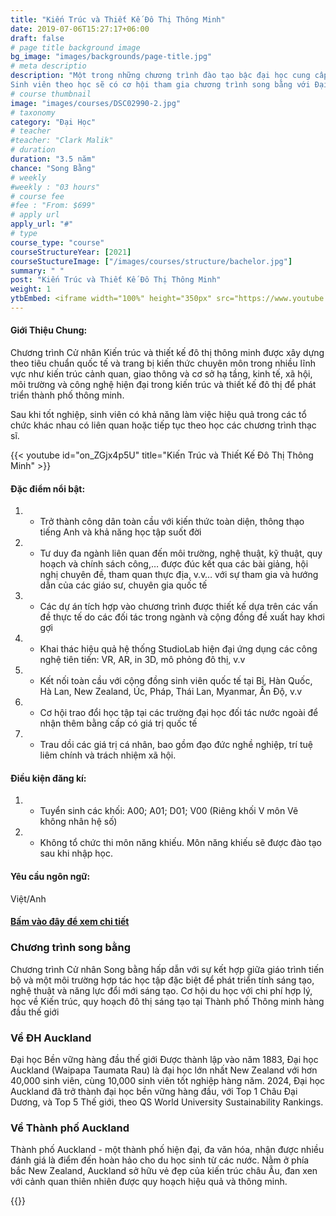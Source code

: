 ```yaml
---
title: "Kiến Trúc và Thiết Kế Đô Thị Thông Minh"
date: 2019-07-06T15:27:17+06:00
draft: false
# page title background image
bg_image: "images/backgrounds/page-title.jpg"
# meta descriptio
description: "Một trong những chương trình đào tạo bậc đại học cung cấp góc nhìn đa ngành, đa lĩnh vực để giải quyết các vấn đề thực tiễn thông qua thiết kế trong quá trình phát triển đô thị. Bên cạnh đó, chương trình học cũng được thiết kế để sinh viên được tiếp cận với vấn đề thực tế, khuyến khích ứng dụng công nghệ để đưa ra giải pháp, cũng như có cơ hội được kết nối với chuyên gia và sinh viên nước ngoài. Từ đó, sinh viên có được kinh nghiệm về hướng tác động hiệu quả đến khu vực thông qua các nút kết nối ở các lĩnh vực liên quan với nhau ngay khi còn ngồi trên ghế nhà trường. 
Sinh viên theo học sẽ có cơ hội tham gia chương trình song bằng với Đại học Auckland tại New Zealand."
# course thumbnail
image: "images/courses/DSC02990-2.jpg"
# taxonomy
category: "Đại Học"
# teacher
#teacher: "Clark Malik"
# duration
duration: "3.5 năm"
chance: "Song Bằng"
# weekly
#weekly : "03 hours"
# course fee
#fee : "From: $699"
# apply url
apply_url: "#"
# type
course_type: "course"
courseStructureYear: [2021]
courseStuctureImage: ["/images/courses/structure/bachelor.jpg"]
summary: " "
post: "Kiến Trúc và Thiết Kế Đô Thị Thông Minh"
weight: 1
ytbEmbed: <iframe width="100%" height="350px" src="https://www.youtube.com/embed/WugKCfyHpaE?si=9QIb5lCuvBm4qsHX" title="YouTube video player" frameborder="0" allow="accelerometer; autoplay; clipboard-write; encrypted-media; gyroscope; picture-in-picture; web-share" referrerpolicy="strict-origin-when-cross-origin" allowfullscreen></iframe>
---
```

<!-- |||| -->
#### Giới Thiệu Chung:

Chương trình Cử nhân Kiến trúc và thiết kế đô thị thông minh được xây dựng theo tiêu chuẩn quốc tế và trang bị kiến thức chuyên môn trong nhiều lĩnh vực như kiến trúc cảnh quan, giao thông và cơ sở hạ tầng, kinh tế, xã hội, môi trường và công nghệ hiện đại trong kiến trúc và thiết kế đô thị để phát triển thành phố thông minh.

Sau khi tốt nghiệp, sinh viên có khả năng làm việc hiệu quả trong các tổ chức khác nhau có liên quan hoặc tiếp tục theo học các chương trình thạc sĩ.

{{< youtube id="on_ZGjx4p5U" title="Kiến Trúc và Thiết Kế Đô Thị Thông Minh" >}}

#### Đặc điểm nổi bật:

1. - Trở thành công dân toàn cầu với kiến thức toàn diện, thông thạo tiếng Anh và khả năng học tập suốt đời

2. - Tư duy đa ngành liên quan đến môi trường, nghệ thuật, kỹ thuật, quy hoạch và chính sách công,… được đúc kết qua các bài giảng, hội nghị chuyên đề, tham quan thực địa, v.v… với sự tham gia và hướng dẫn của các giáo sư, chuyên gia quốc tế

3. - Các dự án tích hợp vào chương trình được thiết kế dựa trên các vấn đề thực tế do các đối tác trong ngành và cộng đồng đề xuất hay khơi gợi

4. - Khai thác hiệu quả hệ thống StudioLab hiện đại ứng dụng các công nghệ tiên tiến: VR, AR, in 3D, mô phỏng đô thị, v.v

5. - Kết nối toàn cầu với cộng đồng sinh viên quốc tế tại Bỉ, Hàn Quốc, Hà Lan, New Zealand, Úc, Pháp, Thái Lan, Myanmar, Ấn Độ, v.v

6. - Cơ hội trao đổi học tập tại các trường đại học đối tác nước ngoài để nhận thêm bằng cấp có giá trị quốc tế

7. - Trau dồi các giá trị cá nhân, bao gồm đạo đức nghề nghiệp, trí tuệ liêm chính và trách nhiệm xã hội.

#### Điều kiện đăng kí:

1. - Tuyển sinh các khối: A00; A01; D01; V00 (Riêng khối V môn Vẽ không nhân hệ số)
2. - Không tổ chức thi môn năng khiếu. Môn năng khiếu sẽ được đào tạo sau khi nhập học.

#### Yêu cầu ngôn ngữ:

Việt/Anh

#### [Bấm vào đây để xem chi tiết](https://www.ueh.edu.vn/dao-tao/dai-hoc-chinh-quy/cu-nhan-chinh-quy-chuan/kien-truc-va-thiet-ke-do-thi-thong-minh/?fbclid=IwAR2NpSrtyKgf7cPVM--jJOa42jbvd-inHWMR1ULdk9jFbr3KvYR_8rTCuDU)

<!-- |||| -->

### Chương trình song bằng

Chương trình Cử nhân Song bằng hấp dẫn với sự kết hợp giữa giáo trình tiến bộ và một môi trường hợp tác học tập đặc biệt để phát triển tính sáng tạo, nghệ thuật và năng lực đổi mới sáng tạo. Cơ hội du học với chi phí hợp lý, học về Kiến trúc, quy hoạch đô thị sáng tạo tại Thành phố Thông minh hàng đầu thế giới

### Về ĐH Auckland

Đại học Bền vững hàng đầu thế giới
Được thành lập vào năm 1883, Đại học Auckland (Waipapa Taumata Rau) là đại học lớn nhất New Zealand với hơn 40,000 sinh viên, cùng 10,000 sinh viên tốt nghiệp hàng năm. 2024, Đại học Auckland đã trở thành đại học bền vững hàng đầu, với Top 1 Châu Đại Dương, và Top 5 Thế giới, theo  QS World University Sustainability Rankings.

### Về Thành phố Auckland

Thành phố Auckland - một thành phố hiện đại, đa văn hóa, nhận được nhiều đánh giá là điểm đến hoàn hảo cho du học sinh từ các nước. Nằm ở phía bắc New Zealand, Auckland sở hữu vẻ đẹp của kiến trúc châu Âu, đan xen với cảnh quan thiên nhiên được quy hoạch hiệu quả và thông minh.

{{<img imgSrc="/images/courses/auckland1.jpg" >}}